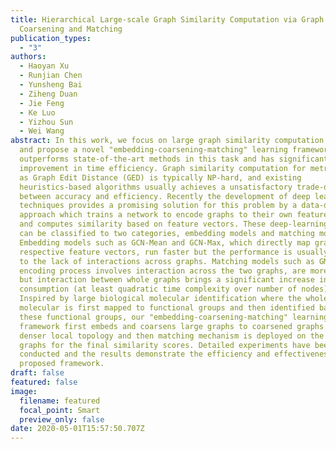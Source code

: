 ```yaml
---
title: Hierarchical Large-scale Graph Similarity Computation via Graph
  Coarsening and Matching
publication_types:
  - "3"
authors:
  - Haoyan Xu
  - Runjian Chen
  - Yunsheng Bai
  - Ziheng Duan
  - Jie Feng
  - Ke Luo
  - Yizhou Sun
  - Wei Wang
abstract: In this work, we focus on large graph similarity computation problem
  and propose a novel "embedding-coarsening-matching" learning framework, which
  outperforms state-of-the-art methods in this task and has significant
  improvement in time efficiency. Graph similarity computation for metrics such
  as Graph Edit Distance (GED) is typically NP-hard, and existing
  heuristics-based algorithms usually achieves a unsatisfactory trade-off
  between accuracy and efficiency. Recently the development of deep learning
  techniques provides a promising solution for this problem by a data-driven
  approach which trains a network to encode graphs to their own feature vectors
  and computes similarity based on feature vectors. These deep-learning methods
  can be classified to two categories, embedding models and matching models.
  Embedding models such as GCN-Mean and GCN-Max, which directly map graphs to
  respective feature vectors, run faster but the performance is usually poor due
  to the lack of interactions across graphs. Matching models such as GMN, whose
  encoding process involves interaction across the two graphs, are more accurate
  but interaction between whole graphs brings a significant increase in time
  consumption (at least quadratic time complexity over number of nodes).
  Inspired by large biological molecular identification where the whole
  molecular is first mapped to functional groups and then identified based on
  these functional groups, our "embedding-coarsening-matching" learning
  framework first embeds and coarsens large graphs to coarsened graphs with
  denser local topology and then matching mechanism is deployed on the coarsened
  graphs for the final similarity scores. Detailed experiments have been
  conducted and the results demonstrate the efficiency and effectiveness of our
  proposed framework.
draft: false
featured: false
image:
  filename: featured
  focal_point: Smart
  preview_only: false
date: 2020-05-01T15:57:50.707Z
---
```

